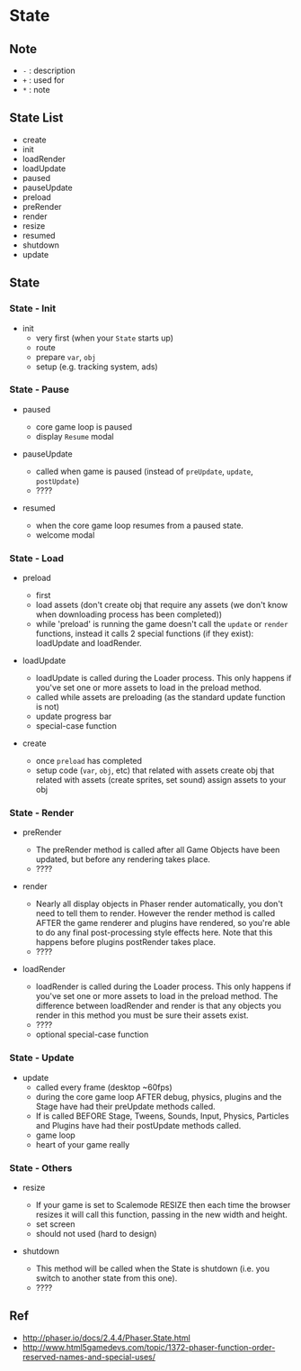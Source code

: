# State

## Note

- `-` : description
- `+` : used for
- `*` : note

## State List

- create
- init
- loadRender
- loadUpdate
- paused
- pauseUpdate
- preload
- preRender
- render
- resize
- resumed
- shutdown
- update

## State

### State - Init

- init
  - very first (when your `State` starts up)
  + route
  + prepare `var`, `obj`
  + setup (e.g. tracking system, ads)

### State - Pause

- paused
  - core game loop is paused
  + display `Resume` modal

- pauseUpdate
  - called when game is paused (instead of `preUpdate`, `update`, `postUpdate`)
  + ????

- resumed
  - when the core game loop resumes from a paused state.
  + welcome modal

### State - Load

- preload
  - first
  + load assets (don't create obj that require any assets (we don't know when downloading process has been completed))
  * while 'preload' is running the game doesn't call the `update` or `render` functions,
  instead it calls 2 special functions (if they exist): loadUpdate and loadRender.

- loadUpdate
  - loadUpdate is called during the Loader process.
  This only happens if you've set one or more assets to load in the preload method.
  - called while assets are preloading (as the standard update function is not)
  + update progress bar
  * special-case function

- create
  - once `preload` has completed
  + setup code (`var`, `obj`, etc) that related with assets
  create obj that related with assets (create sprites, set sound)
  assign assets to your obj

### State - Render

- preRender
  - The preRender method is called after all Game Objects have been updated,
  but before any rendering takes place.
  + ????

- render
  - Nearly all display objects in Phaser render automatically,
  you don't need to tell them to render.
  However the render method is called AFTER the game renderer and plugins have rendered,
  so you're able to do any final post-processing style effects here. Note that this happens before plugins postRender   takes place.
  + ????

- loadRender
  - loadRender is called during the Loader process.
  This only happens if you've set one or more assets to load in the preload method.
  The difference between loadRender and render is that any objects you render in this method you must be sure their assets exist.
  + ????
  * optional special-case function

### State - Update

- update
  - called every frame (desktop ~60fps)
  - during the core game loop AFTER debug, physics, plugins and the Stage have had their preUpdate methods called.
  - If is called BEFORE Stage, Tweens, Sounds, Input, Physics, Particles and Plugins have had their postUpdate methods called.
  + game loop
  * heart of your game really

### State - Others

- resize
  - If your game is set to Scalemode RESIZE
  then each time the browser resizes it will call this function,
  passing in the new width and height.
  + set screen
  * should not used (hard to design)

- shutdown
  - This method will be called when the State is shutdown (i.e. you switch to another state from this one).
  + ????

## Ref

- http://phaser.io/docs/2.4.4/Phaser.State.html
- http://www.html5gamedevs.com/topic/1372-phaser-function-order-reserved-names-and-special-uses/
